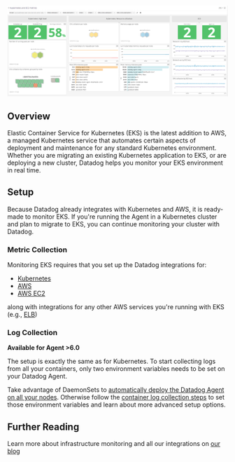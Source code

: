 ![EKS Dashboard](https://raw.githubusercontent.com/DataDog/integrations-core/a30e284214e465844d18b7ac06c7c2b1dab8b43a/amazon_eks/images/eks_screenboard.png)

## Overview

Elastic Container Service for Kubernetes (EKS) is the latest addition to AWS, a managed Kubernetes service that automates certain aspects of deployment and maintenance for any standard Kubernetes environment. Whether you are migrating an existing Kubernetes application to EKS, or are deploying a new cluster, Datadog helps you monitor your EKS environment in real time.

## Setup

Because Datadog already integrates with Kubernetes and AWS, it is ready-made to monitor EKS. If you're running the Agent in a Kubernetes cluster and plan to migrate to EKS, you can continue monitoring your cluster with Datadog. 

### Metric Collection

Monitoring EKS requires that you set up the Datadog integrations for:

* [Kubernetes](https://docs.datadoghq.com/integrations/kubernetes/)
* [AWS](https://docs.datadoghq.com/integrations/amazon_web_services/)
* [AWS EC2](https://docs.datadoghq.com/integrations/amazon_ec2/)

along with integrations for any other AWS services you're running with EKS (e.g., [ELB](https://docs.datadoghq.com/integrations/amazon_elb/))

### Log Collection

**Available for Agent >6.0**

The setup is exactly the same as for Kubernetes. To start collecting logs from all your containers, only two environment variables needs to be set on your Datadog Agent.

Take advantage of DaemonSets to [automatically deploy the Datadog Agent on all your nodes][1]. Otherwise follow the [container log collection steps][2] to set those environment variables and learn about more advanced setup options.

## Further Reading

Learn more about infrastructure monitoring and all our integrations on [our blog](https://www.datadoghq.com/blog/)

[1]: https://docs.datadoghq.com/agent/basic_agent_usage/kubernetes/#log-collection-setup
[2]: https://docs.datadoghq.com/logs/log_collection/docker/#option-2-container-installation
